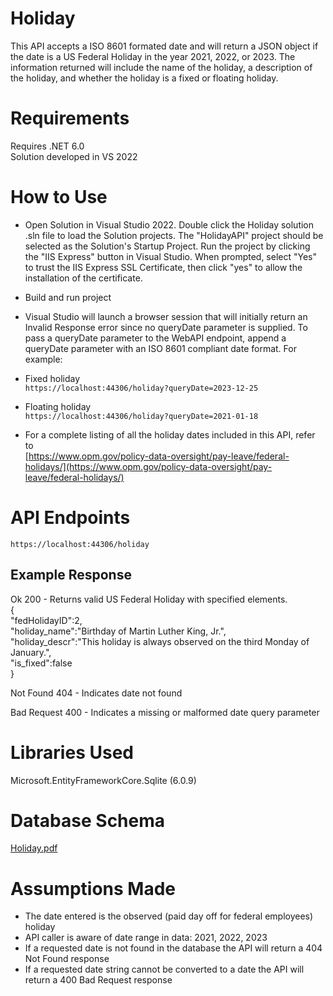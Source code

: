 # Holiday

This API accepts a ISO 8601 formated date and will return a JSON object if the date is a US Federal Holiday in the year 2021, 2022, or 2023.
The information returned will include the name of the holiday, a description of the holiday, and whether the holiday is a fixed or floating holiday.

# Requirements
Requires .NET 6.0   
Solution developed in VS 2022

# How to Use
* Open Solution in Visual Studio 2022. Double click the Holiday solution .sln file to load the Solution projects. The "HolidayAPI" project should be selected as the Solution's Startup Project. Run the project by clicking the "IIS Express" button in Visual Studio. When prompted, select "Yes" to trust the IIS Express SSL Certificate, then click "yes" to allow the installation of the certificate. 
* Build and run project
* Visual Studio will launch a browser session that will initially return an Invalid Response error since no queryDate parameter is supplied. To pass a queryDate parameter to the WebAPI endpoint, append a queryDate parameter with an ISO 8601 compliant date format. For example:  
* Fixed holiday  
`https://localhost:44306/holiday?queryDate=2023-12-25`  
* Floating holiday  
`https://localhost:44306/holiday?queryDate=2021-01-18` 

* For a complete listing of all the holiday dates included in this API, refer to   
[https://www.opm.gov/policy-data-oversight/pay-leave/federal-holidays/](https://www.opm.gov/policy-data-oversight/pay-leave/federal-holidays/)

# API Endpoints
`https://localhost:44306/holiday`

## Example Response
Ok 200 - Returns valid US Federal Holiday with specified elements.  
{  
  "fedHolidayID":2,  
  "holiday_name":"Birthday of Martin Luther King, Jr.",  
  "holiday_descr":"This holiday is always observed on the third Monday of January.",  
  "is_fixed":false  
}
  
Not Found 404 - Indicates date not found  
  
Bad Request 400 - Indicates a missing or malformed date query parameter  

# Libraries Used
Microsoft.EntityFrameworkCore.Sqlite (6.0.9)

# Database Schema
[Holiday.pdf](https://github.com/stacyalley/Holiday/files/9701521/Holiday.pdf)

# Assumptions Made
* The date entered is the observed (paid day off for federal employees) holiday
* API caller is aware of date range in data: 2021, 2022, 2023
* If a requested date is not found in the database the API will return a 404 Not Found response
* If a requested date string cannot be converted to a date the API will return a 400 Bad Request response
